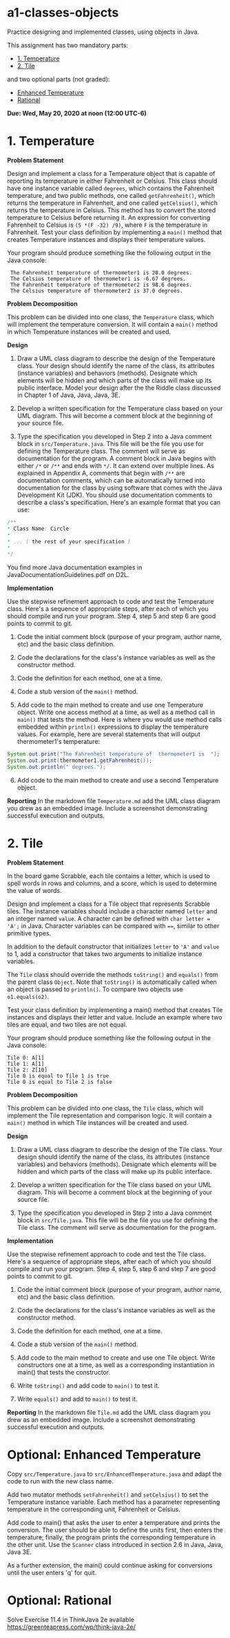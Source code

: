 # a1-classes-objects
Practice designing and implemented classes, using objects in Java.

This assignment has two mandatory parts:
- [1. Temperature](#1-temperature)
- [2. Tile](#2-tile)

and two optional parts (not graded):
- [Enhanced Temperature](#optional-enhanced-temperature)
- [Rational](#optional-rational)

**Due: Wed, May 20, 2020 at noon (12:00 UTC-6)**

# 1. Temperature
**Problem Statement**

Design and implement a class for a Temperature object that is capable of reporting its temperature in either Fahrenheit or Celsius. This class should have one instance variable called `degrees`, which contains the Fahrenheit temperature, and two public methods, one called `getFahrenheit()`, which returns the temperature in Fahrenheit, and one called `getCelsius()`, which returns the temperature in Celsius. This method has to convert the stored temperature to Celsius before returning it. An expression for converting Fahrenheit to Celsius is `(5 *(F -32) /9)`, where `F` is the temperature in Fahrenheit.
Test your class definition by implementing a `main()` method that creates Temperature instances and displays their temperature values.

Your program should produce something like the following output in the Java console:

```
 The Fahrenheit temperature of thermometer1 is 20.0 degrees.
 The Celsius temperature of thermometer1 is -6.67 degrees.
 The Fahrenheit temperature of thermometer2 is 98.6 degrees.
 The Celsius temperature of thermometer2 is 37.0 degrees.
```

**Problem Decomposition**

This problem can be divided into one class, the `Temperature` class, which will implement the temperature conversion. It will contain a `main()` method in which Temperature instances will be created and used.

**Design**

1. Draw a UML class diagram to describe the design of the Temperature class. Your design should identify the name of the class, its attributes (instance variables) and behaviors (methods). Designate which elements will be hidden and which parts of the class will make up its public interface. Model your design after the the Riddle class discussed in Chapter 1 of Java, Java, Java, 3E.

2. Develop a written specification for the Temperature class based on your UML diagram. This will become a comment block at the beginning of your source file.

3. Type the specification you developed in Step 2 into a Java comment block in `src/Temperature.java`. This file will be the file you use for defining the Temperature class. The comment will serve as documentation for the program. A comment block in Java begins with either `/*` or `/**`  and ends with `*/`. It can extend over multiple lines. As explained in Appendix A, comments that begin with `/**` are documentation comments, which can be automatically turned into documentation for the class by using software that comes with the Java Development Kit (JDK). You should use documentation comments to describe a class's specification. Here's an example format that you can use: 

```java
/** 
* Class Name: Circle 
* 
* ... ( the rest of your specification ) 
* 
*/
```
You find more Java documentation examples in JavaDocumentationGuidelines.pdf on D2L.

**Implementation**

Use the stepwise refinement approach to code and test the  Temperature class. Here's a sequence of appropriate steps, after each of which you should compile and run your program. Step 4, step 5 and step 6 are good points to commit to git.

1. Code the initial comment block (purpose of your program, author name, etc) and the basic class definition.

2. Code the declarations for the class's instance variables as well as the constructor method.

3. Code the definition for each method, one at a time.

4. Code a stub version of the `main()` method.

5. Add code to the main method to create and use one Temperature object. Write one access method at a time, as well as a method call in `main()` that tests the method. Here is where you would use method calls embedded within `println()` expressions to display the temperature values. For example, here are several statements that will output thermometer1's temperature: 

```java
System.out.print("The Fahrenheit temperature of  thermometer1 is  "); 
System.out.print(thermometer1.getFahrenheit());
System.out.println(" degrees."); 
```

6. Add code to the main method to create and use a second Temperature object.

**Reporting**
In the markdown file `Temperature.md` add the UML class diagram you drew as an embedded image. Include a screenshot demonstrating successful execution and outputs. 

# 2. Tile
**Problem Statement**

In the board game Scrabble, each tile contains a letter, which is used to spell words in rows and columns, and a score, which is used to determine the value of words.

Design and implement a class for a Tile object that represents Scrabble tiles. The instance variables should include a character named `letter` and an integer named `value`. A character can be defined with `char letter = 'A';` in Java. Character variables can be compared with `==`, similar to other primitive types.

In addition to the default constructor that initializes `letter` to `'A'` and `value` to 1, add a constructor that takes two arguments to initialize instance variables.

The `Tile` class should override the methods `toString()` and `equals()` from the parent class `Object`. Note that `toString()` is automatically called when an object is passed to `println()`. To compare two objects use `o1.equals(o2)`.

Test your class definition by implementing a main() method that creates Tile instances and displays their letter and value. Include an example where two tiles are equal, and two tiles are not equal.

Your program should produce something like the following output in the Java console:

```
Tile 0: A[1]
Tile 1: A[1]
Tile 2: Z[10]
Tile 0 is equal to Tile 1 is true
Tile 0 is equal to Tile 2 is false
```

**Problem Decomposition**

This problem can be divided into one class, the `Tile` class, which will implement the Tile representation and comparison logic. It will contain a `main()` method in which Tile instances will be created and used.

**Design**

1. Draw a UML class diagram to describe the design of the Tile class. Your design should identify the name of the class, its attributes (instance variables) and behaviors (methods). Designate which elements will be hidden and which parts of the class will make up its public interface.

2. Develop a written specification for the Tile class based on your UML diagram. This will become a comment block at the beginning of your source file.

3. Type the specification you developed in Step 2 into a Java comment block in `src/Tile.java`. This file will be the file you use for defining the Tile class. The comment will serve as documentation for the program. 

**Implementation**

Use the stepwise refinement approach to code and test the Tile class. Here's a sequence of appropriate steps, after each of which you should compile and run your program. Step 4, step 5, step 6 and step 7 are good points to commit to git.

1. Code the initial comment block (purpose of your program, author name, etc) and the basic class definition.

2. Code the declarations for the class's instance variables as well as the constructor method.

3. Code the definition for each method, one at a time.

4. Code a stub version of the `main()` method.

5. Add code to the main method to create and use one Tile object. Write constructors one at a time, as well as a corresponding instantiation in main() that tests the constructor. 

6. Write `toString()` and add code to `main()` to test it.

7. Write `equals()` and add to `main()` to test it.

**Reporting**
In the markdown file `Tile.md` add the UML class diagram you drew as an embedded image. Include a screenshot demonstrating successful execution and outputs. 

# Optional: Enhanced Temperature
Copy `src/Temperature.java` to `src/EnhancedTemperature.java` and adapt the code to run with the new class name.

Add two mutator methods `setFahrenheit()` and `setCelsius()` to set the Temperature instance variable. Each method has a parameter representing temperature in the corresponding unit, Fahrenheit or Celsius. 

Add code to main() that asks the user to enter a temperature and prints the conversion. The user should be able to define the units first, then enters the temperature, finally, the program prints the corresponding temperature in the other unit. Use the `Scanner` class introduced in section 2.6 in Java, Java, Java 3E.

As a further extension, the main() could continue asking for conversions until the user enters 'q' for quit.

# Optional: Rational

Solve Exercise 11.4 in ThinkJava 2e available https://greenteapress.com/wp/think-java-2e/ 
